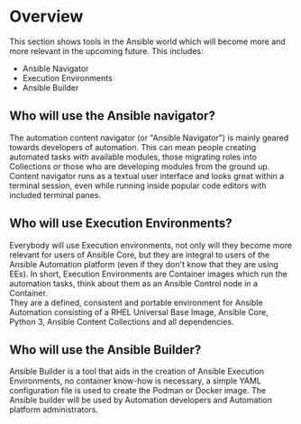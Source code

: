 # Overview

This section shows tools in the Ansible world which will become more and more relevant in the upcoming future. This includes:

* Ansible Navigator
* Execution Environments
* Ansible Builder

## Who will use the Ansible navigator?

The automation content navigator (or "Ansible Navigator") is mainly geared towards developers of automation. This can mean people creating automated tasks with available modules, those migrating roles into Collections or those who are developing modules from the ground up. Content navigator runs as a textual user interface and looks great within a terminal session, even while running inside popular code editors with included terminal panes.

## Who will use Execution Environments?

Everybody will use Execution environments, not only will they become more relevant for users of Ansible Core, but they are integral to users of the Ansible Automation platform (even if they don't know that they are using EEs). In short, Execution Environments are Container images which run the automation tasks, think about them as an Ansible Control node in a Container.  
They are a defined, consistent and portable environment for Ansible Automation consisting of a RHEL Universal Base Image, Ansible Core, Python 3, Ansible Content Collections and all dependencies.

## Who will use the Ansible Builder?

Ansible Builder is a tool that aids in the creation of Ansible Execution Environments, no container know-how is necessary, a simple YAML configuration file is used to create the Podman or Docker image. The Ansible builder will be used by Automation developers and Automation platform administrators.
